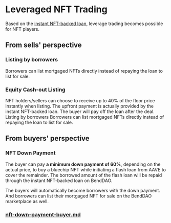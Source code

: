 # Leveraged NFT Trading

Based on the [instant NFT-backed loan](instant-lending-and-repayments.md), leverage trading becomes possible for NFT players.&#x20;

## From sells' perspective

### Listing by borrowers&#x20;

Borrowers can list mortgaged NFTs directly instead of repaying the loan to list for sale.&#x20;

### Equity Cash-out Listing

NFT holders/sellers can choose to receive up to 40% of the floor price instantly when listing. The upfront payment is actually provided by the instant NFT-backed loan. The buyer will pay off the loan after the deal. Listing by borrowers Borrowers can list mortgaged NFTs directly instead of repaying the loan to list for sale.

## From buyers' perspective

### NFT Down Payment

The buyer can pay **a minimum down payment of 60%**, depending on the actual price, to buy a bluechip NFT while initiating a flash loan from AAVE to cover the remainder. The borrowed amount of the flash loan will be repaid through the instant NFT-backed loan on BendDAO.

The buyers will automatically become borrowers with the down payment. And borrowers can list their mortgaged NFT for sale on the BendDAO marketplace as well.

### [nft-down-payment-buyer.md](../marketplace/nft-down-payment-buyer.md "mention")
